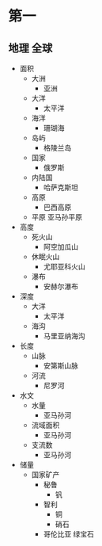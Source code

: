 # 第一
## 地理 全球
+ 面积
    + 大洲
        + 亚洲
    + 大洋
        + 太平洋
    + 海洋
        + 珊瑚海
    + 岛屿
        + 格陵兰岛
    + 国家
        + 俄罗斯
    + 内陆国
        + 哈萨克斯坦
    + 高原
        + 巴西高原
    + 平原
        亚马孙平原
+ 高度
    + 死火山
        + 阿空加瓜山
    + 休眠火山
        + 尤耶亚科火山
    + 瀑布
        + 安赫尔瀑布
+ 深度
    + 大洋
        + 太平洋
    + 海沟
        + 马里亚纳海沟            
+ 长度
    + 山脉
        + 安第斯山脉
    + 河流
        + 尼罗河
+ 水文
    + 水量
        + 亚马孙河
    + 流域面积
        + 亚马孙河
    + 支流数
        + 亚马孙河
+ 储量
    + 国家矿产
        + 秘鲁
            + 钒
        + 智利
            + 铜
            + 硝石
        + 哥伦比亚
            绿宝石